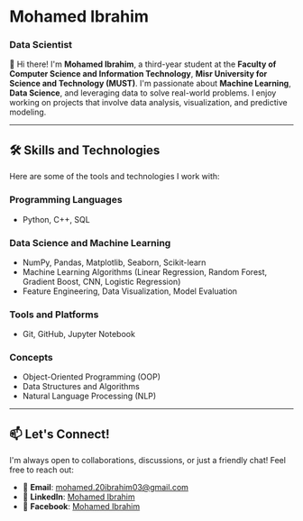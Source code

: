 # Mohamed Ibrahim  
### Data Scientist  

👋 Hi there! I'm **Mohamed Ibrahim**, a third-year student at the **Faculty of Computer Science and Information Technology**, **Misr University for Science and Technology (MUST)**. I'm passionate about **Machine Learning**, **Data Science**, and leveraging data to solve real-world problems. I enjoy working on projects that involve data analysis, visualization, and predictive modeling.  

---

## 🛠️ Skills and Technologies  
Here are some of the tools and technologies I work with:  

### Programming Languages  
- Python, C++, SQL  

### Data Science and Machine Learning  
- NumPy, Pandas, Matplotlib, Seaborn, Scikit-learn  
- Machine Learning Algorithms (Linear Regression, Random Forest, Gradient Boost, CNN, Logistic Regression)  
- Feature Engineering, Data Visualization, Model Evaluation  

### Tools and Platforms  
- Git, GitHub, Jupyter Notebook  

### Concepts  
- Object-Oriented Programming (OOP)  
- Data Structures and Algorithms  
- Natural Language Processing (NLP)  

---

## 📫 Let's Connect!  
I'm always open to collaborations, discussions, or just a friendly chat! Feel free to reach out:  

- 📧 **Email**: [mohamed.20ibrahim03@gmail.com](mailto:mohamed.20ibrahim03@gmail.com)  
- 💼 **LinkedIn**: [Mohamed Ibrahim](www.linkedin.com/in/mohamed-ibrahim-computer-scince-engineering-04b870271)  
- 📘 **Facebook**: [Mohamed Ibrahim](https://www.facebook.com/profile.php?id=100012677443919)  
